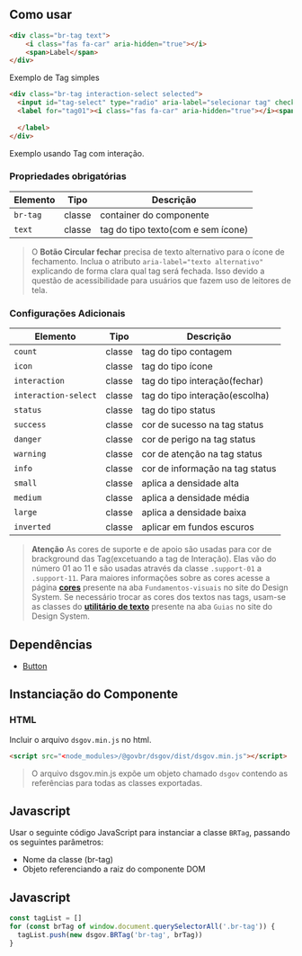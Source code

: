 [version]: # '8.1.5'

## Como usar

```html
<div class="br-tag text">
    <i class="fas fa-car" aria-hidden="true"></i>
    <span>Label</span>
</div>
```

Exemplo de Tag  simples

```html
<div class="br-tag interaction-select selected">
  <input id="tag-select" type="radio" aria-label="selecionar tag" checked="checked" name="vehicle" value="car"/>
  <label for="tag01"><i class="fas fa-car" aria-hidden="true"></i><span>Label</span>
  
  </label>
</div>
```

Exemplo usando Tag com interação.

### Propriedades obrigatórias

| Elemento | Tipo   | Descrição                          |
| -------- | ------ | ---------------------------------- |
| `br-tag` | classe | container do componente            |
| `text`   | classe | tag do tipo texto(com e sem ícone) |

> O **Botão Circular fechar** precisa de texto alternativo para o ícone de fechamento. Inclua o atributo `aria-label="texto alternativo"` explicando de forma clara qual tag será fechada. Isso devido a questão de acessibilidade para usuários que fazem uso de leitores de tela.

### Configurações Adicionais

| Elemento             | Tipo   | Descrição                       |
| -------------------- | ------ | ------------------------------- |
| `count`              | classe | tag do tipo contagem            |
| `icon`               | classe | tag do tipo ícone               |
| `interaction`        | classe | tag do tipo interação(fechar)   |
| `interaction-select` | classe | tag do tipo interação(escolha)  |
| `status`             | classe | tag do tipo status              |
| `success`            | classe | cor de sucesso na tag status    |
| `danger`             | classe | cor de perigo na tag status     |
| `warning`            | classe | cor de atenção na tag status    |
| `info`               | classe | cor de informação na tag status |
| `small`              | classe | aplica a densidade alta         |
| `medium`             | classe | aplica a densidade média        |
| `large`              | classe | aplica a densidade baixa        |
| `inverted`           | classe | aplicar em fundos escuros       |

> **Atenção** As cores de suporte e de apoio são usadas para cor de brackground das Tag(excetuando a tag de Interação). Elas vão do número 01 ao 11 e são usadas através da classe `.support-01` a `.support-11`. Para maiores informações sobre as cores acesse a página **[cores](fundamentos-visuais/cores)** presente na aba `Fundamentos-visuais` no site do Design System.
> Se necessário trocar as cores dos textos nas tags, usam-se as classes do **[utilitário de texto](utilities-css/textos)** presente na aba `Guias` no site do Design System.

## Dependências

- [Button](/ds/components/button)

## Instanciação do Componente

### HTML

Incluir o arquivo `dsgov.min.js` no html.

```html
<script src="<node_modules>/@govbr/dsgov/dist/dsgov.min.js"></script>
```

> O arquivo dsgov.min.js expõe um objeto chamado `dsgov` contendo as referências para todas as classes exportadas.

## Javascript

Usar o seguinte código JavaScript para instanciar a classe `BRTag`, passando os seguintes parâmetros:

- Nome da classe (br-tag)
- Objeto referenciando a raiz do componente DOM

## Javascript

```javascript
const tagList = []
for (const brTag of window.document.querySelectorAll('.br-tag')) {
  tagList.push(new dsgov.BRTag('br-tag', brTag))
}
```
